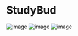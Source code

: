 # StudyBud
![image](https://github.com/user-attachments/assets/a89d5a39-689a-418c-aa86-85ad40bf2781)
![image](https://github.com/user-attachments/assets/1eaf1001-e05e-435a-ab23-e7ae013649eb)
![image](https://github.com/user-attachments/assets/b658f712-f2ac-47b0-b678-f7883214622e)
